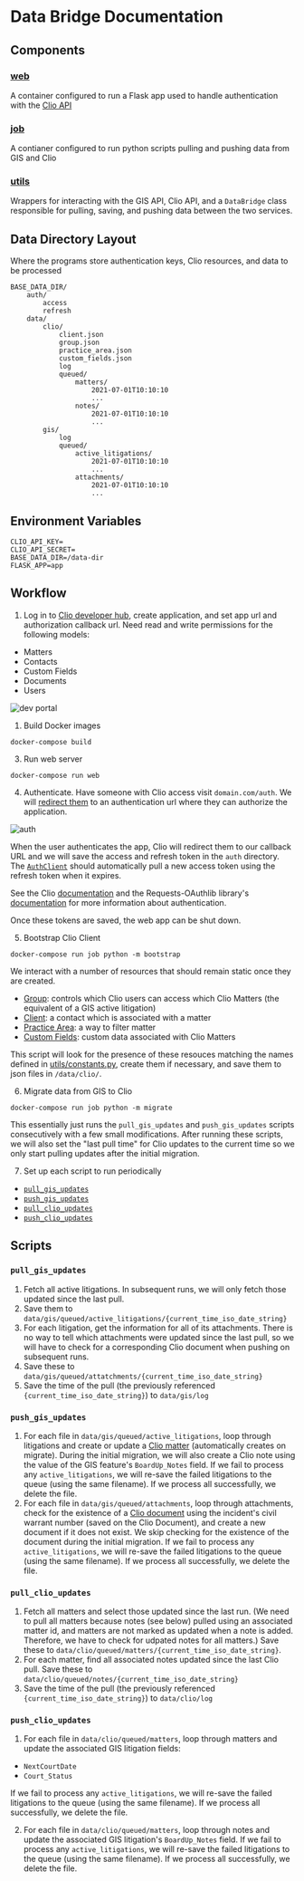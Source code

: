 # Data Bridge Documentation

## Components
### [web](web/Dockerfile)
A container configured to run a Flask app used to handle authentication with the [Clio API](https://app.clio.com/api/v4/documentation)

### [job](job/Dockerfile)
A contianer configured to run python scripts pulling and pushing data from GIS and Clio

### [utils](/utils/)
Wrappers for interacting with the GIS API, Clio API, and a `DataBridge` class responsible for pulling, saving, and pushing data between the two services.

## Data Directory Layout
Where the programs store authentication keys, Clio resources, and data to be processed
```
BASE_DATA_DIR/
    auth/
        access
        refresh
    data/
        clio/
            client.json
            group.json
            practice_area.json
            custom_fields.json
            log
            queued/
                matters/
                    2021-07-01T10:10:10
                    ...
                notes/
                    2021-07-01T10:10:10
                    ...
        gis/
            log
            queued/
                active_litigations/
                    2021-07-01T10:10:10
                    ...
                attachments/
                    2021-07-01T10:10:10
                    ...

```

## Environment Variables
```
CLIO_API_KEY=
CLIO_API_SECRET=
BASE_DATA_DIR=/data-dir
FLASK_APP=app
```

## Workflow
1. Log in to [Clio developer hub](https://www.clio.com/partnerships/developers/), create application, and set app url and authorization callback url. Need read and write permissions for the following models:
- Matters
- Contacts
- Custom Fields
- Documents
- Users
  
![dev portal](docs/dev-portal.png)

1. Build Docker images
```
docker-compose build
```
3. Run web server

```
docker-compose run web
```
4. Authenticate. Have someone with Clio access visit `domain.com/auth`. We will [redirect them](/web/app.py#L10) to an authentication url where they can authorize the application.
   
![auth](docs/auth.png)

When the user authenticates the app, Clio will redirect them to our callback URL and we will save the access and refresh token in the `auth` directory. The [`AuthClient`](/utils/clio_client.py#L57) should automatically pull a new access token using the refresh token when it expires. 

See the Clio [documentation](https://app.clio.com/api/v4/documentation#section/Authorization-with-OAuth-2.0) and the Requests-OAuthlib library's [documentation](https://requests-oauthlib.readthedocs.io/en/latest/) for more information about authentication.

Once these tokens are saved, the web app can be shut down.

5. Bootstrap Clio Client
```
docker-compose run job python -m bootstrap
```
We interact with a number of resources that should remain static once they are created.

- [Group](https://app.clio.com/api/v4/documentation#tag/Groups): controls which Clio users can access which Clio Matters (the equivalent of a GIS active litigation)
- [Client](https://app.clio.com/api/v4/documentation#tag/Contacts): a contact which is associated with a matter
- [Practice Area](https://app.clio.com/api/v4/documentation#tag/Practice-Areas): a way to filter matter
- [Custom Fields](https://app.clio.com/api/v4/documentation#tag/Custom-Fields): custom data associated with Clio Matters

This script will look for the presence of these resouces matching the names defined in [utils/constants.py](utils/constants.py), create them if necessary, and save them to json files in `/data/clio/`.

6. Migrate data from GIS to Clio

```
docker-compose run job python -m migrate
```
This essentially just runs the `pull_gis_updates` and `push_gis_updates` scripts consecutively with a few small modifications. After running these scripts, we will also set the "last pull time" for Clio updates to the current time so we only start pulling updates after the initial migration.

7. Set up each script to run periodically
- [`pull_gis_updates`](#pull_gis_updates)
- [`push_gis_updates`](#push_gis_updates)
- [`pull_clio_updates`](#pull_clio_updates)
- [`push_clio_updates`](#push_clio_updates)

## Scripts

### `pull_gis_updates`
1. Fetch all active litigations. In subsequent runs, we will only fetch those updated since the last pull. 
2. Save them to `data/gis/queued/active_litigations/{current_time_iso_date_string}`
3. For each litigation, get the information for all of its attachments. There is no way to tell which attachments were updated since the last pull, so we will have to check for a corresponding Clio document when pushing on subsequent runs.
4. Save these to `data/gis/queued/attatchments/{current_time_iso_date_string}`
5. Save the time of the pull (the previously referenced `{current_time_iso_date_string}`) to `data/gis/log`

### `push_gis_updates`
1. For each file in `data/gis/queued/active_litigations`, loop through litigations and create or update a [Clio matter](https://app.clio.com/api/v4/documentation#tag/Matters) (automatically creates on migrate). During the initial migration, we will also create a Clio note using the value of the GIS feature's `BoardUp_Notes` field. If we fail to process any `active_litigations`, we will re-save the failed litigations to the queue (using the same filename). If we process all successfully, we delete the file.
2. For each file in `data/gis/queued/attachments`, loop through attachments, check for the existence of a [Clio document](https://app.clio.com/api/v4/documentation#tag/Document) using the incident's civil warrant number (saved on the Clio Document), and create a new document if it does not exist. We skip checking for the existence of the document during the initial migration. If we fail to process any `active_litigations`, we will re-save the failed litigations to the queue (using the same filename). If we process all successfully, we delete the file.

### `pull_clio_updates`
1. Fetch all matters and select those updated since the last run. (We need to pull all matters because notes (see below) pulled using an associated matter id, and matters are not marked as updated when a note is added. Therefore, we have to check for udpated notes for all matters.) Save these to `data/clio/queued/matters/{current_time_iso_date_string}`.
2. For each matter, find all associated notes updated since the last Clio pull. Save these to `data/clio/queued/notes/{current_time_iso_date_string}`
3. Save the time of the pull (the previously referenced `{current_time_iso_date_string}`) to `data/clio/log`

### `push_clio_updates`
1. For each file in `data/clio/queued/matters`, loop through matters and update the associated GIS litigation fields:
- `NextCourtDate`
- `Court_Status`

If we fail to process any `active_litigations`, we will re-save the failed litigations to the queue (using the same filename). If we process all successfully, we delete the file.

2. For each file in `data/clio/queued/matters`, loop through notes and update the associated GIS litigation's `BoardUp_Notes` field. If we fail to process any `active_litigations`, we will re-save the failed litigations to the queue (using the same filename). If we process all successfully, we delete the file.